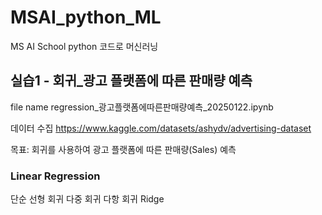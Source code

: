 # MSAI_python_ML
MS AI School python 코드로 머신러닝

## 실습1 - 회귀_광고 플랫폼에 따른 판매량 예측

file name
regression_광고플랫폼에따른판매량예측_20250122.ipynb

데이터 수집
https://www.kaggle.com/datasets/ashydv/advertising-dataset

목표:
회귀를 사용하여 광고 플랫폼에 따른 판매량(Sales) 예측

### Linear Regression
단순 선형 회귀
다중 회귀
다항 회귀
Ridge
